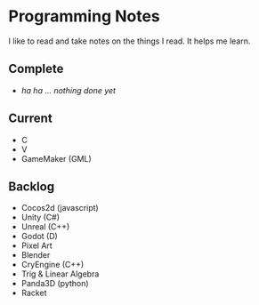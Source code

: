 # Programming Notes
I like to read and take notes on the things I read. It helps me learn.

## Complete
- _ha ha ... nothing done yet_

## Current
- C
- V
- GameMaker (GML)

## Backlog
- Cocos2d (javascript)
- Unity (C#)
- Unreal (C++)
- Godot (D)
- Pixel Art
- Blender
- CryEngine (C++)
- Trig & Linear Algebra
- Panda3D (python)
- Racket
